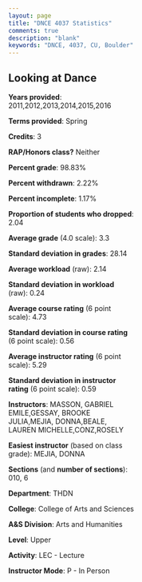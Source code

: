 ```yaml
---
layout: page
title: "DNCE 4037 Statistics"
comments: true
description: "blank"
keywords: "DNCE, 4037, CU, Boulder"
--- 
```

<head>
<script src="https://ajax.googleapis.com/ajax/libs/jquery/2.1.3/jquery.min.js"></script>
<script src="https://dl.dropboxusercontent.com/s/pc42nxpaw1ea4o9/highcharts.js?dl=0"></script>
<!-- <script src="../assets/js/highcharts.js"></script> -->
<style type="text/css">@font-face {
	font-family: "Bebas Neue";
	src: url(https://www.filehosting.org/file/details/544349/BebasNeue%20Regular.otf) format("opentype");
	}
	h1.Bebas { 
		font-family: "Bebas Neue", Verdana, Tahoma;
	}
</style>
</head>
<body>
	<div id="container" style="float: right; width: 45%; height: 88%; margin-left: 2.5%; margin-right: 2.5%;"></div>
	<script language="JavaScript">
		$(document).ready(function() {
		var chart = {type: 'column'};
		var title = {text: 'Grade Distribution'};
		var xAxis = {categories: ['A','B','C','D','F'],crosshair: true};
		var yAxis = {min: 0,title: {text: 'Percentage'}};
		var tooltip = {headerFormat: '<center><b><span style="font-size:20px">{point.key}</span></b></center>',
		               pointFormat: '<td style="padding:0"><b>{point.y:.1f}%</b></td>',
		               footerFormat: '</table>',shared: true,useHTML: true};
		var plotOptions = {column: {pointPadding: 0.0,borderWidth: 0}};  
		var credits = {enabled: false};var series= [{name: 'Percent',data: [53.61,32.17,9.32,2.56,2.33,]}];
		var json = {};
		json.chart = chart;
		json.title = title;
		json.tooltip = tooltip;
		json.xAxis = xAxis;
		json.yAxis = yAxis;  
		json.series = series;
		json.plotOptions = plotOptions;  
		json.credits = credits;
		$('#container').highcharts(json);
	});
	</script>
</body>
			   
## Looking at Dance

**Years provided**: 2011,2012,2013,2014,2015,2016

**Terms provided**: Spring

**Credits**: 3

**RAP/Honors class?** Neither

**Percent grade**: 98.83%

**Percent withdrawn**: 2.22%

**Percent incomplete**: 1.17%

**Proportion of students who dropped**: 2.04

**Average grade** (4.0 scale): 3.3

**Standard deviation in grades**: 28.14

**Average workload** (raw): 2.14

**Standard deviation in workload** (raw): 0.24

**Average course rating** (6 point scale): 4.73

**Standard deviation in course rating** (6 point scale): 0.56

**Average instructor rating** (6 point scale): 5.29

**Standard deviation in instructor rating** (6 point scale): 0.59

**Instructors**: MASSON, GABRIEL EMILE,GESSAY, BROOKE JULIA,MEJIA, DONNA,BEALE, LAUREN MICHELLE,CONZ,ROSELY

**Easiest instructor** (based on class grade): MEJIA, DONNA

**Sections** (and **number of sections**): 010, 6

**Department**: THDN

**College**: College of Arts and Sciences

**A&S Division**: Arts and Humanities

**Level**: Upper

**Activity**: LEC - Lecture

**Instructor Mode**: P  - In Person